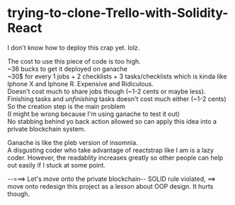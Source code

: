 # trying-to-clone-Trello-with-Solidity-React

I don't know how to deploy this crap yet. lolz. 

The cost to use this piece of code is too high. <br />
~36 bucks to get it deployed on ganache <br />
~30$ for every 1 jobs + 2 checklists + 3 tasks/checklists which is kinda like Iphone X and Iphone R. Expensive and Ridiculous. <br />
Doesn't cost much to share jobs though (~1-2 cents or maybe less). <br />
Finishing tasks and *unfinishing* tasks doesn't cost much either (~1-2 cents) <br /> 
So the creation step is the main problem <br />
(I might be wrong because I'm using ganache to test it out) <br />
No stabbing behind yo back action allowed so can apply this idea into a private blockchain system. <br />

Ganache is like the pleb version of insomnia. <br />
A disgusting coder who take advantage of reactstrap like I am is a lazy coder. However, the readablity increases greatly so other people can help out easily if I stuck at some point.  <br />


--===> Let's move onto the private blockchain-- 
SOLID rule violated, ==> move onto redesign this project as a lesson about OOP design. It hurts though.
